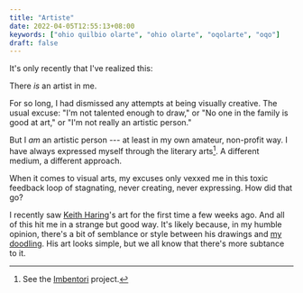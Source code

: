 ```yaml
---
title: "Artiste"
date: 2022-04-05T12:55:13+08:00
keywords: ["ohio quilbio olarte", "ohio olarte", "oqolarte", "oqo"]
draft: false
---
```

It's only recently that I've realized this:

There *is* an artist in me.

For so long, I had dismissed any attempts at being visually creative.
The usual excuse: "I'm not talented enough to draw," or
"No one in the family is good at art," or
"I'm not really an artistic person."

But I *am* an artistic person --- at least in my own amateur, non-profit way.
I have always expressed myself through the literary arts[^imbentori].
A different medium, a different approach.

When it comes to visual arts,
my excuses only vexxed me in this toxic feedback loop of stagnating,
never creating, never expressing.
How did that go?

I recently saw [Keith Haring](https://haring.com)'s art for the first time a few
weeks ago.
And all of this hit me in a strange but good way.
It's likely because, in my humble opinion,
there's a bit of semblance or style between his drawings and [my doodling](/85/#on-doodling).
His art looks simple,
but we all know that there's more subtance to it.


[^imbentori]: See the [Imbentori](/imbentori) project.

